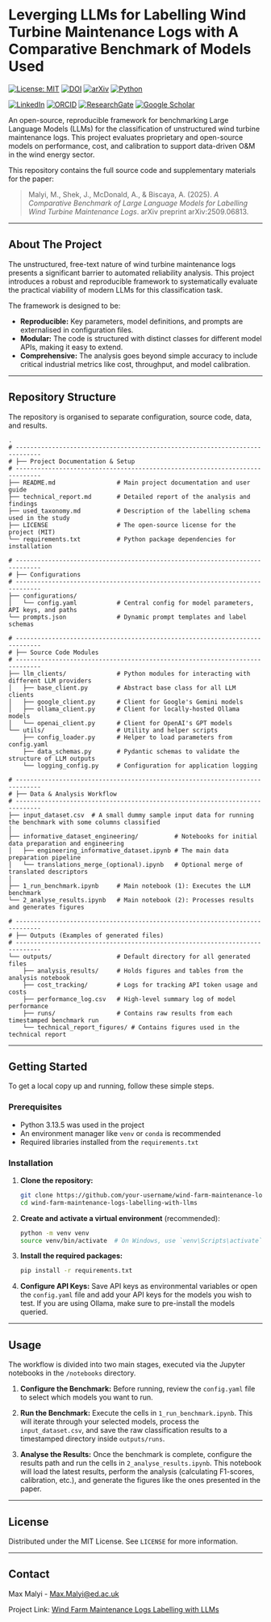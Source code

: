 # Leverging LLMs for Labelling Wind Turbine Maintenance Logs with A Comparative Benchmark of Models Used

[![License: MIT](https://img.shields.io/badge/License-MIT-yellow.svg)](LICENSE) [![DOI](https://zenodo.org/badge/DOI/10.5281/zenodo.16948632.svg)](https://doi.org/10.5281/zenodo.16948632) [![arXiv](https://img.shields.io/badge/arXiv-2509.06813-b31b1b.svg)](https://arxiv.org/abs/2509.06813)
 [![Python](https://img.shields.io/badge/Python-3.13%2B-blue.svg)](https://www.python.org/) 
 
[![LinkedIn](https://img.shields.io/badge/LinkedIn-0077B5?logo=linkedin&logoColor=white)](https://www.linkedin.com/in/mvmalyi/) [![ORCID](https://img.shields.io/badge/ORCID-A6CE39?logo=orcid&logoColor=white)](https://orcid.org/0000-0002-1503-9798) [![ResearchGate](https://img.shields.io/badge/ResearchGate-00CCBB?logo=researchgate&logoColor=white)](https://www.researchgate.net/profile/Max-Malyi) [![Google Scholar](https://img.shields.io/badge/Google_Scholar-4285F4?logo=googlescholar&logoColor=white)](https://scholar.google.com/citations?user=FgcRBeUAAAAJ)

An open-source, reproducible framework for benchmarking Large Language Models (LLMs) for the classification of unstructured wind turbine maintenance logs. This project evaluates proprietary and open-source models on performance, cost, and calibration to support data-driven O&M in the wind energy sector.

This repository contains the full source code and supplementary materials for the paper:
> Malyi, M., Shek, J., McDonald, A., & Biscaya, A. (2025). *A Comparative Benchmark of Large Language Models for Labelling Wind Turbine Maintenance Logs*. arXiv preprint arXiv:2509.06813.

---

## About The Project

The unstructured, free-text nature of wind turbine maintenance logs presents a significant barrier to automated reliability analysis. This project introduces a robust and reproducible framework to systematically evaluate the practical viability of modern LLMs for this classification task.

The framework is designed to be:
* **Reproducible:** Key parameters, model definitions, and prompts are externalised in configuration files.
* **Modular:** The code is structured with distinct classes for different model APIs, making it easy to extend.
* **Comprehensive:** The analysis goes beyond simple accuracy to include critical industrial metrics like cost, throughput, and model calibration.

---

## Repository Structure

The repository is organised to separate configuration, source code, data, and results.

```
.
# -----------------------------------------------------------------------------
# ├── Project Documentation & Setup
# -----------------------------------------------------------------------------
├── README.md                 # Main project documentation and user guide
├── technical_report.md       # Detailed report of the analysis and findings
├── used_taxonomy.md          # Description of the labelling schema used in the study
├── LICENSE                   # The open-source license for the project (MIT)
└── requirements.txt          # Python package dependencies for installation

# -----------------------------------------------------------------------------
# ├── Configurations
# -----------------------------------------------------------------------------
├── configurations/
│   └── config.yaml           # Central config for model parameters, API keys, and paths
└── prompts.json              # Dynamic prompt templates and label schemas

# -----------------------------------------------------------------------------
# ├── Source Code Modules
# -----------------------------------------------------------------------------
├── llm_clients/              # Python modules for interacting with different LLM providers
│   ├── base_client.py        # Abstract base class for all LLM clients
│   ├── google_client.py      # Client for Google's Gemini models
│   ├── ollama_client.py      # Client for locally-hosted Ollama models
│   └── openai_client.py      # Client for OpenAI's GPT models
└── utils/                    # Utility and helper scripts
    ├── config_loader.py      # Helper to load parameters from config.yaml
    ├── data_schemas.py       # Pydantic schemas to validate the structure of LLM outputs
    └── logging_config.py     # Configuration for application logging

# -----------------------------------------------------------------------------
# ├── Data & Analysis Workflow
# -----------------------------------------------------------------------------
├── input_dataset.csv  # A small dummy sample input data for running the benchmark with some columns classified 
│
├── informative_dataset_engineering/          # Notebooks for initial data preparation and engineering
│   ├── engineering_informative_dataset.ipynb # The main data preparation pipeline
│   └── translations_merge_(optional).ipynb   # Optional merge of translated descriptors
│
├── 1_run_benchmark.ipynb     # Main notebook (1): Executes the LLM benchmark
└── 2_analyse_results.ipynb   # Main notebook (2): Processes results and generates figures

# -----------------------------------------------------------------------------
# ├── Outputs (Examples of generated files)
# -----------------------------------------------------------------------------
└── outputs/                  # Default directory for all generated files
    ├── analysis_results/     # Holds figures and tables from the analysis notebook
    ├── cost_tracking/        # Logs for tracking API token usage and costs
    ├── performance_log.csv   # High-level summary log of model performance
    ├── runs/                 # Contains raw results from each timestamped benchmark run
    └── technical_report_figures/ # Contains figures used in the technical report
```

---

## Getting Started

To get a local copy up and running, follow these simple steps.

### Prerequisites

* Python 3.13.5 was used in the project
* An environment manager like `venv` or `conda` is recommended
* Required libraries installed from the `requirements.txt`

### Installation

1.  **Clone the repository:**
    ```sh
    git clone https://github.com/your-username/wind-farm-maintenance-logs-labelling-with-llms.git
    cd wind-farm-maintenance-logs-labelling-with-llms
    ```
2.  **Create and activate a virtual environment** (recommended):
    ```sh
    python -m venv venv
    source venv/bin/activate  # On Windows, use `venv\Scripts\activate`
    ```
3.  **Install the required packages:**
    ```sh
    pip install -r requirements.txt
    ```
4.  **Configure API Keys:**
    Save API keys as environmental variables or open the `config.yaml` file and add your API keys for the models you wish to test. If you are using Ollama, make sure to pre-install the models queried.

---

## Usage

The workflow is divided into two main stages, executed via the Jupyter notebooks in the `/notebooks` directory.

1.  **Configure the Benchmark:**
    Before running, review the `config.yaml` file to select which models you want to run.

2.  **Run the Benchmark:**
    Execute the cells in `1_run_benchmark.ipynb`. This will iterate through your selected models, process the `input_dataset.csv`, and save the raw classification results to a timestamped directory inside `outputs/runs`.

3.  **Analyse the Results:**
    Once the benchmark is complete, configure the results path and run the cells in `2_analyse_results.ipynb`. This notebook will load the latest results, perform the analysis (calculating F1-scores, calibration, etc.), and generate the figures like the ones presented in the paper.

---

## License

Distributed under the MIT License. See `LICENSE` for more information.

---

## Contact

Max Malyi - Max.Malyi@ed.ac.uk

Project Link: [Wind Farm Maintenance Logs Labelling with LLMs](https://github.com/your-username/wind-farm-maintenance-logs-labelling-with-llms)

